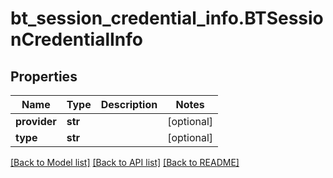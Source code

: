 # bt_session_credential_info.BTSessionCredentialInfo

## Properties
Name | Type | Description | Notes
------------ | ------------- | ------------- | -------------
**provider** | **str** |  | [optional] 
**type** | **str** |  | [optional] 

[[Back to Model list]](../README.md#documentation-for-models) [[Back to API list]](../README.md#documentation-for-api-endpoints) [[Back to README]](../README.md)


